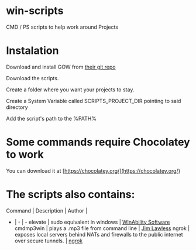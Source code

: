 # win-scripts
CMD / PS scripts to help work around Projects

# Instalation

Download and install GOW from [their git repo](https://github.com/bmatzelle/gow/downloads)

Download the scripts.

Create a folder where you want your projects to stay.

Create a System Variable called SCRIPTS_PROJECT_DIR pointing to said directory

Add the script's path to the %PATH%

# Some commands require Chocolatey to work
You can download it at [https://chocolatey.org/](https://chocolatey.org/)

# The scripts also contains:

Command | Description | Author |
- | - | - 
elevate | sudo equivalent in windows | [WinAbility Software](https://www.winability.com/info/elevate/)
cmdmp3win | plays a .mp3 file from command line | [Jim Lawless](https://lawlessguy.wordpress.com/2015/06/27/update-to-a-command-line-mp3-player-for-windows/)
ngrok | exposes local servers behind NATs and firewalls to the public internet over secure tunnels. | [ngrok](https://ngrok.com/)

